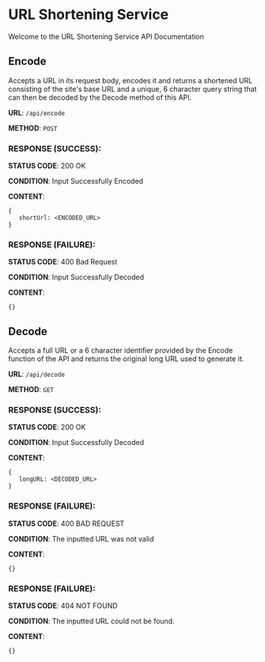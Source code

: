 # URL Shortening Service
Welcome to the URL Shortening Service API Documentation

## Encode
Accepts a URL in its request body, encodes it and returns a shortened URL consisting of the site's base URL and a unique, 6 character query string
that can then be decoded by the Decode method of this API.

**URL**: `/api/encode`

**METHOD**: `POST`

### RESPONSE (SUCCESS):

**STATUS CODE**: 200 OK

**CONDITION**: Input Successfully Encoded

**CONTENT**:
``` 
{
   shortUrl: <ENCODED_URL>
} 
```

### RESPONSE (FAILURE):

**STATUS CODE**: 400 Bad Request

**CONDITION**: Input Successfully Decoded

**CONTENT**:
``` 
{} 
```


## Decode
Accepts a full URL or a 6 character identifier provided by the Encode function of the API and returns the original long URL used to generate it.

**URL**: `/api/decode`

**METHOD**: `GET`

### RESPONSE (SUCCESS):

**STATUS CODE**: 200 OK

**CONDITION**: Input Successfully Decoded

**CONTENT**:
``` 
{
   longURL: <DECODED_URL>
} 
```

### RESPONSE (FAILURE):

**STATUS CODE**: 400 BAD REQUEST

**CONDITION**: The inputted URL was not valid

**CONTENT**:
``` 
{} 
```

### RESPONSE (FAILURE):

**STATUS CODE**: 404 NOT FOUND

**CONDITION**: The inputted URL could not be found.

**CONTENT**:
``` 
{} 
```




